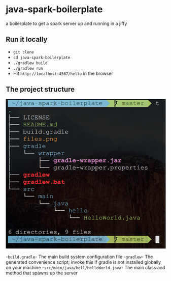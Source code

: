# java-spark-boilerplate
a boilerplate to get a spark server up and running in a jiffy

## Run it locally
- `git clone`
- `cd java-spark-boilerplate`
- `./gradlew build`
- `./gradlew run`
- Hit `http://localhost:4567/hello` in the browser

## The project structure

![tree](./files.png)

-`build.gradle`- The main build system configuration file
-`gradlew`- The generated convenience script; invoke this if gradle is not installed globally on your machine
-`src/main/java/hell/HelloWorld.java`- The main class and method that spawns up the server
